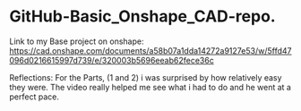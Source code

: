 # GitHub-Basic_Onshape_CAD-repo.

Link to my Base project on onshape: https://cad.onshape.com/documents/a58b07a1dda14272a9127e53/w/5ffd47096d0216615997d739/e/320003b5696eeab62fece36c

Reflections:
For the Parts, (1 and 2) i was surprised by how relatively easy they were. The video really helped me see what i had to do and he went at a perfect pace. 
